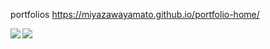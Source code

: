 portfolios
https://miyazawayamato.github.io/portfolio-home/

<img align="left" src="https://github-readme-stats.vercel.app/api?username=miyazawayamato&count_private=true&count_private=true" />
<img align="left" src="https://github-readme-stats.vercel.app/api/top-langs/?username=miyazawayamato&layout=compact" />

